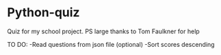 # Python-quiz
Quiz for my school project.
PS large thanks to Tom Faulkner for help

TO DO:
-Read questions from json file (optional)
-Sort scores descending

